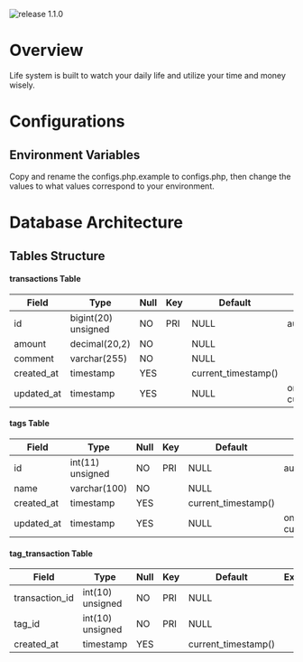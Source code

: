 ![release 1.1.0](https://img.shields.io/badge/release-1.1.0-blue.svg)
# Overview
Life system is built to watch your daily life and utilize your time and money wisely.

# Configurations
## Environment Variables
Copy and rename the configs.php.example to configs.php, then change the values to what values correspond to your environment.

# Database Architecture
## Tables Structure
#### transactions Table
| Field      | Type                | Null | Key | Default             | Extra                         |
|------------|---------------------|------|-----|---------------------|-------------------------------|
| id         | bigint(20) unsigned | NO   | PRI | NULL                | auto_increment                |
| amount     | decimal(20,2)       | NO   |     | NULL                |                               |
| comment    | varchar(255)        | NO   |     | NULL                |                               |
| created_at | timestamp           | YES  |     | current_timestamp() |                               |
| updated_at | timestamp           | YES  |     | NULL                | on update current_timestamp() |

#### tags Table
| Field      | Type                | Null | Key | Default             | Extra                         |
|------------|---------------------|------|-----|---------------------|-------------------------------|
| id         | int(11) unsigned    | NO   | PRI | NULL                | auto_increment                |
| name       | varchar(100)        | NO   |     | NULL                |                               |
| created_at | timestamp           | YES  |     | current_timestamp() |                               |
| updated_at | timestamp           | YES  |     | NULL                | on update current_timestamp() |

#### tag_transaction Table
| Field          | Type                | Null | Key | Default             | Extra |
|----------------|---------------------|------|-----|---------------------|-------|
| transaction_id | int(10) unsigned    | NO   | PRI | NULL                |       |
| tag_id         | int(10) unsigned    | NO   | PRI | NULL                |       |
| created_at     | timestamp           | YES  |     | current_timestamp() |       |

